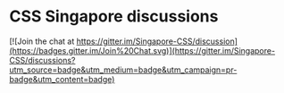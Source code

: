 # CSS Singapore discussions

[![Join the chat at https://gitter.im/Singapore-CSS/discussion](https://badges.gitter.im/Join%20Chat.svg)](https://gitter.im/Singapore-CSS/discussions?utm_source=badge&utm_medium=badge&utm_campaign=pr-badge&utm_content=badge)
